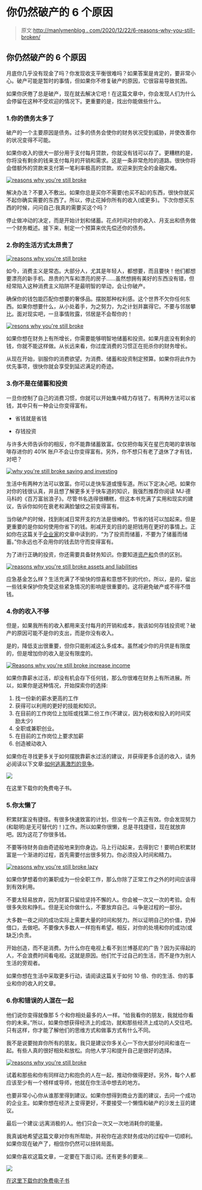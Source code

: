 # 你仍然破产的 6 个原因

> 原文:[http://manlymenblog . com/2020/12/22/6-reasons-why-you-still-broken/](http://manlymenblog.com/2020/12/22/6-reasons-why-youre-still-broke/)

## 你仍然破产的 6 个原因

月底你几乎没有现金了吗？你发现收支平衡很难吗？如果答案是肯定的，要非常小心。破产可能是暂时的事情，但如果你不修复破产的原因，它很容易导致贫困。

如果你厌倦了总是破产，现在就去解决它吧！在这篇文章中，你会发现人们为什么会停留在这种不受欢迎的情况下。更重要的是，找出你能做些什么。

### 1.你的债务太多了

破产的一个主要原因是债务。过多的债务会使你的财务状况受到威胁，并使改善你的状况变得不可能。

如果你收入的很大一部分用于支付每月贷款，你就没有钱可以存了。更糟糕的是，你将没有剩余的钱来支付每月的开销和需求。这是一条非常危险的道路。很快你将会借额外的贷款来支付第一笔利率极高的贷款。欢迎来到完全的金融灾难。

[![reasons why you're still broke](../Images/ad273713eebd2f7bbec1598909bc0005.png)](https://i0.wp.com/manlymenblog.com/wp-content/uploads/2020/12/being-broke-too-much-debt.jpg)

解决办法？不要入不敷出。如果你总是买你不需要(也买不起)的东西，很快你就买不起你确实需要的东西了。所以，停止花掉你所有的收入(或更多)。下次你想买东西的时候，问问自己:我真的需要买这个吗？

停止做冲动的决定，而是开始计划和储蓄。花点时间对你的收入、月支出和债务做一个财务概述。接下来，制定一个预算来优先偿还你的债务。

### 2.你的生活方式太昂贵了

[![reasons why you're still broke](../Images/c8e5acd35d6caeb6cfe10f2130bc86c9.png)](https://i0.wp.com/manlymenblog.com/wp-content/uploads/2020/12/stop-being-broke.jpg)

如今，消费主义是常态。大部分人，尤其是年轻人，都想要，而且要快！他们都想要漂亮的新手机、昂贵的汽车和漂亮的房子……虽然想拥有美好的东西没有错，但经常陷入这种消费主义陷阱不是最明智的举动，会让你破产。

确保你的钱包能匹配你想要的奢侈品。摆脱那种权利感。这个世界不欠你任何东西。如果你想要什么，从小处着手，为之努力，为之计划并赢得它。不要与邻居攀比。面对现实吧，一旦事情败露，邻居是不会帮你的！

[![resons why you're still broke](../Images/d49aa92b0d7e731377f5e36f69399dc7.png)](https://i0.wp.com/manlymenblog.com/wp-content/uploads/2020/12/being-broke-stop-spending.jpg)

如果你想在财务上有所增长，你需要能够明智地储蓄和投资。如果月底没有剩余的钱，你就不能这样做。从长远来看，你过度消费的习惯正在扼杀你的财务增长。

从现在开始，驯服你的消费欲望。为消费、储蓄和投资制定预算。如果你将此作为优先事项，很快你就会享受到延迟满足的奇迹。

### 3.你不是在储蓄和投资

一旦你控制了自己的消费习惯，你就可以开始集中精力存钱了。有两种方法可以省钱，其中只有一种会让你变得富有。

*   省钱就是省钱

*   存钱投资

与许多大师告诉你的相反，你不能靠储蓄致富。仅仅把你每天在星巴克喝的拿铁咖啡存进你的 401K 账户不会让你变得富有。另外，你不想只有老了退休了才有钱，对吧？

[![why you're still broke saving and investing](../Images/e61728fb9dd4c0a824438e42023d8dd1.png)](https://i0.wp.com/manlymenblog.com/wp-content/uploads/2020/12/why-youre-still-broke-get-rich.jpg)

生活中有两种方法可以致富。你可以走快车道或慢车道。所以下定决心吧。如果你对你的钱很认真，并且想了解更多关于快车道的知识，我强烈推荐你阅读 MJ·德马科的《百万富翁浪子》。尽管书名选得很糟糕，但这本书充满了实用和现实的建议，告诉你如何在衰老和满脸皱纹之前变得富有。

当你破产的时候，找到削减日常开支的方法是很棒的。节省的钱可以加起来。但是更重要的是你如何使用你省下的钱。削减开支的目的是把钱用在更好的事情上。正如你在这篇关于[企业家](https://www.entrepreneur.com/article/320655)的文章中读到的，“为了投资而储蓄，不要为了储蓄而储蓄。”你永远也不会用你的钱去防守而变得富有。

为了进行正确的投资，你还需要具备财务知识。你要知道[资产和](https://www.richdad.com/what-are-assets-and-liabilities)负债的区别。

[![reasons why you're still broke assets and liabilities](../Images/581e99c8f7b5d1417125d859d9412854.png)](https://i0.wp.com/manlymenblog.com/wp-content/uploads/2020/12/being-broke-assets-and-liabilities.jpg)

应急基金怎么样？生活充满了不愉快的惊喜和意想不到的代价。所以，是的，留出一些钱来保护你免受这些紧急情况的影响是很重要的。这将避免破产或不得不借钱。

### 4.你的收入不够

但是，如果我所有的收入都用来支付每月的开销和成本，我该如何存钱投资呢？破产的原因可能不是你的支出，而是你没有收入。

是的，降低支出很重要，但你只能削减这么多成本。虽然减少你的月供是有限度的，但是增加你的收入是没有限度的。

[![Reasons why you're still broke increase income](../Images/00a4313c1b6d1e916df33ab1b5d38773.png)](https://i0.wp.com/manlymenblog.com/wp-content/uploads/2020/12/why-youre-still-broke-increase-income.jpg)

如果你靠薪水过活，却没有机会存下任何钱，那么你很难在财务上有所进展。所以，如果你是这种情况，开始探索你的选择:

1.  找一份新的薪水更高的工作
2.  获得可以利用的更好的技能和知识。
3.  在目前的工作岗位上加班或找第二份工作(不建议，因为税收和投入的时间奖励太少)
4.  全职或兼职创业。
5.  在目前的工作岗位上要求加薪
6.  创造被动收入

如果你在寻找更多关于如何摆脱靠薪水过活的建议，并获得更多合适的收入，请务必阅读以下文章:[如何逃离激烈的竞争](http://manlymenblog.com/2018/11/30/how-to-escape-the-rat-race/)。

[![](../Images/28dc80c9751217625b5def6018b2f2ac.png)](https://i0.wp.com/manlymenblog.com/wp-content/uploads/2021/10/Free-E-book.png)

在这里下载你的免费电子书。

### 5.你太懒了

积累财富没有捷径。有很多快速致富的计划，但没有一个真正有效。你会发现努力(和聪明)是无可替代的！)工作。所以如果你很懒，总是寻找捷径，现在就放弃吧。因为这花了你很多钱。

不要等待财务自由奇迹般地来到你身边。马上行动起来，去得到它！要明白积累财富是一个渐进的过程，首先需要付出很多努力。你必须投入时间和精力。

[![reasons why you're still broke lazy](../Images/0dfa1fc5199c80d4808ce504d0dd4fb0.png)](https://i0.wp.com/manlymenblog.com/wp-content/uploads/2020/12/why-youre-still-broke-lazy.jpeg)

如果你梦想着你的兼职成为一份全职工作，那么你除了正常工作之外的时间应该得到有效利用。

不要太轻易放弃，因为财富只留给坚持不懈的人。你会被一次又一次的考验。会有很多失败和挣扎。但是无论你做什么，不要放弃自己。斗争是过程的一部分。

大多数一夜之间的成功实际上需要大量的时间和努力。所以证明自己的价值，扔掉借口，去做吧。不要像大多数人一样抱有希望。相反，对你的处境和你的成功(或缺乏)负责。

开始创造，而不是消费。为什么你在电视上看不到兰博基尼的广告？因为买得起的人，不会浪费时间看电视。这就是原因。他们忙于过自己的生活，而不是作为别人生活的旁观者。

如果你想在生活中采取更多行动，请阅读这篇关于如何 10 倍、你的生活、你的事业和你的收入的文章。

### 6.你和错误的人混在一起

他们说你变得就像那 5 个和你相处最多的人一样。“给我看你的朋友，我就给你看你的未来。”所以，如果你想获得经济上的成功，就和那些经济上成功的人交往吧。只有这样，你才能了解他们的思维方式和做事方式有什么不同。

我不是说要抛弃你所有的朋友。我只是建议你多关心一下你大部分时间和谁在一起。有些人真的很好相处和放松。向他人学习和提升自己是很好的选择。

[![reasons why you're still broke](../Images/76264fc6d7af782ab5a2cb492e446e5b.png)](https://i0.wp.com/manlymenblog.com/wp-content/uploads/2020/12/20151215195453-business-leader-group-front-leadership-team-professionals-businesspeople.jpeg)

试着和那些和你有同样动力和抱负的人在一起，推动你做得更好。另外，每个人都应该至少有一个榜样或导师，他就在你生活中想去的地方。

也要非常小心你从谁那里得到建议。如果你想得到商业方面的建议，去问一个成功的企业主。如果你想在经济上变得更好，不要接受一个懒惰和破产的沙发土豆的建议。

最后一个建议:远离消极的人。他们只会一次又一次地消耗你的能量。

我真诚地希望这篇文章对你有所帮助，并祝你在追求财务成功的过程中一切顺利。如果你现在破产了，相信你仍然可以扭转局面。

如果你喜欢这篇文章，一定要在下面订阅。还有更多的要来…

<link href="//cdn-images.mailchimp.com/embedcode/horizontal-slim-10_7.css" rel="stylesheet" type="text/css">

[![](../Images/e4b51b0ed439f3b41289624da48319bb.png)](https://i0.wp.com/manlymenblog.com/wp-content/uploads/2021/10/Youre-not-spiderman...-But-you-can-become-a-superhero.png)

[在这里下载你的免费电子书](https://mailchi.mp/896b52eba5bd/manly-men-blog-e-book)